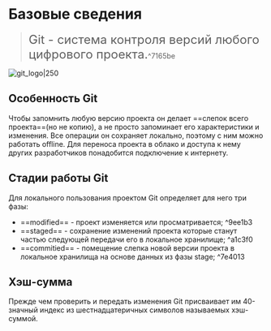# Базовые сведения

><font size="5">Git - система контроля версий любого цифрового проекта.</font>^7165be

![git_logo|250](https://git-scm.com/images/logos/downloads/Git-Logo-1788C.png)
## Особенность Git
Чтобы запомнить любую версию проекта он делает ==слепок всего проекта==(но не копию), а не просто запоминает его характеристики и изменения. Все операции он сохраняет локально, поэтому с ним можно работать offline. Для переноса проекта в облако и доступа к нему других разработчиков понадобится подключение к интернету.

## Стадии работы Git
Для локального пользования проектом Git определяет для него три фазы:

- ==modified== - проект изменяется или просматривается; ^9ee1b3
- ==staged== - сохранение изменений проекта которые станут частью следующей передачи его в локальное хранилище; ^a1c3f0
- ==commitied== - помещение слепка новой версии проекта в локальное хранилища на основе данных из фазы stage; ^7e4013

## Хэш-сумма
Прежде чем проверить и передать изменения Git присваивает им 40-значный индекс из шестнадцатеричных символов называемых хэш-суммой.